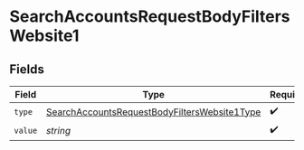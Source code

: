 # SearchAccountsRequestBodyFiltersWebsite1


## Fields

| Field                                                                                                                   | Type                                                                                                                    | Required                                                                                                                | Description                                                                                                             |
| ----------------------------------------------------------------------------------------------------------------------- | ----------------------------------------------------------------------------------------------------------------------- | ----------------------------------------------------------------------------------------------------------------------- | ----------------------------------------------------------------------------------------------------------------------- |
| `type`                                                                                                                  | [SearchAccountsRequestBodyFiltersWebsite1Type](../../models/operations/searchaccountsrequestbodyfilterswebsite1type.md) | :heavy_check_mark:                                                                                                      | N/A                                                                                                                     |
| `value`                                                                                                                 | *string*                                                                                                                | :heavy_check_mark:                                                                                                      | N/A                                                                                                                     |